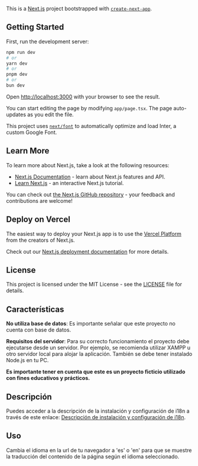 This is a [Next.js](https://nextjs.org/) project bootstrapped with [`create-next-app`](https://github.com/vercel/next.js/tree/canary/packages/create-next-app).

## Getting Started

First, run the development server:

```bash
npm run dev
# or
yarn dev
# or
pnpm dev
# or
bun dev
```

Open [http://localhost:3000](http://localhost:3000) with your browser to see the result.

You can start editing the page by modifying `app/page.tsx`. The page auto-updates as you edit the file.

This project uses [`next/font`](https://nextjs.org/docs/basic-features/font-optimization) to automatically optimize and load Inter, a custom Google Font.

## Learn More

To learn more about Next.js, take a look at the following resources:

- [Next.js Documentation](https://nextjs.org/docs) - learn about Next.js features and API.
- [Learn Next.js](https://nextjs.org/learn) - an interactive Next.js tutorial.

You can check out [the Next.js GitHub repository](https://github.com/vercel/next.js/) - your feedback and contributions are welcome!

## Deploy on Vercel

The easiest way to deploy your Next.js app is to use the [Vercel Platform](https://vercel.com/new?utm_medium=default-template&filter=next.js&utm_source=create-next-app&utm_campaign=create-next-app-readme) from the creators of Next.js.

Check out our [Next.js deployment documentation](https://nextjs.org/docs/deployment) for more details.

## License

This project is licensed under the MIT License - see the [LICENSE](LICENSE) file for details.

## Características

**No utiliza base de datos**: Es importante señalar que este proyecto no cuenta con base de datos.

**Requisitos del servidor**: Para su correcto funcionamiento el proyecto debe ejecutarse desde un servidor. Por ejemplo, se recomienda utilizar XAMPP u otro servidor local para alojar la aplicación. También se debe tener instalado Node.js en tu PC.

**Es importante tener en cuenta que este es un proyecto ficticio utilizado con fines educativos y prácticos.**

## Descripción

Puedes acceder a la descripción de la instalación y configuración de i18n a través de este enlace: [Descripción de instalación y configuración de i18n](public/pdf/example-i18n.pdf).

## Uso

Cambia el idioma en la url de tu navegador a 'es' o 'en' para que se muestre la traducción del contenido de la página según el idioma seleccionado.
